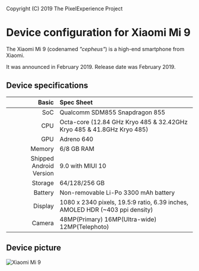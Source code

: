 Copyright (C) 2019 The PixelExperience Project

Device configuration for Xiaomi Mi 9 
=========================================

The Xiaomi Mi 9 (codenamed _"cepheus"_) is a high-end smartphone from Xiaomi.

It was announced in February 2019. Release date was February 2019.

## Device specifications

Basic   | Spec Sheet
-------:|:-------------------------
SoC     | Qualcomm SDM855 Snapdragon 855
CPU     | Octa-core (12.84 GHz Kryo 485 & 32.42GHz Kryo 485 & 41.8GHz Kryo 485)
GPU     | Adreno 640
Memory  | 6/8 GB RAM
Shipped Android Version | 9.0 with MIUI 10
Storage | 64/128/256 GB
Battery | Non-removable Li-Po 3300 mAh battery
Display | 1080 x 2340 pixels, 19.5:9 ratio, 6.39 inches, AMOLED HDR (~403 ppi density)
Camera  | 48MP(Primary) 16MP(Ultra-wide) 12MP(Telephoto)

## Device picture

![Xiaomi Mi 9](https://xiaomi-mi.com/uploads/CatalogueImage/mi9%20(3)_17412_1550674143.jpg "Xiaomi Mi 9 in black")
